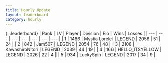 ```yaml
---
title: Hourly Update
layout: leaderboard
category: hourly
---
```


{: .leaderboard}
| Rank | LV | Player | Division | Elo | Wins | Losses |
| --- | --- | --- | --- | --- | --- | --- |
| <span data-change="0">1</span> | 1486 | <span title="ID: 315148">Mystia Lorelei</span> | LEGEND | <span data-change="0">2056</span> | <span data-change="0">51</span> | <span data-change="0">24</span> |
| <span data-change="0">2</span> | 842 | <span title="ID: 521406">Jam507</span> | LEGEND | <span data-change="0">2054</span> | <span data-change="0">76</span> | <span data-change="0">48</span> |
| <span data-change="0">3</span> | 2108 | <span title="ID: 164871">KawashiroNitori</span> | LEGEND | <span data-change="0">2039</span> | <span data-change="0">44</span> | <span data-change="0">19</span> |
| <span data-change="1">4</span> | 166 | <span title="ID: 528147">HELLO_ITSYELLOW</span> | LEGEND | <span data-change="0">2026</span> | <span data-change="0">22</span> | <span data-change="0">4</span> |
| <span data-change="-1">5</span> | 934 | <span title="ID: 498412">LuckySpin</span> | LEGEND | <span data-change="-14">2017</span> | <span data-change="0">34</span> | <span data-change="1">9</span> |